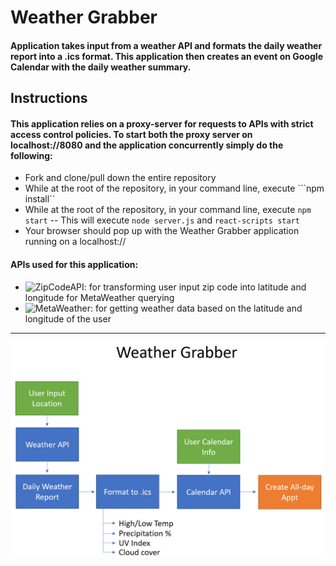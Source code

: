 # Weather Grabber

#### Application takes input from a weather API and formats the daily weather report into a .ics format. This application then creates an event on Google Calendar with the daily weather summary.

## Instructions

#### This application relies on a proxy-server for requests to APIs with strict access control policies. To start both the proxy server on localhost://8080 and the application concurrently simply do the following:
- Fork and clone/pull down the entire repository
- While at the root of the repository, in your command line, execute ```npm install``
- While at the root of the repository, in your command line, execute ```npm start```
-- This will execute ```node server.js``` and ```react-scripts start```
- Your browser should pop up with the Weather Grabber application running on a localhost://<insert port here>

#### APIs used for this application:
- ![ZipCodeAPI](https://www.zipcodeapi.com/): for transforming user input zip code into latitude and longitude for MetaWeather querying
- ![MetaWeather](https://www.metaweather.com/): for getting weather data based on the latitude and longitude of the user
---
![ConOps](./description/ConOps.png)
